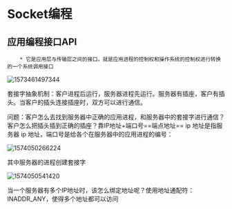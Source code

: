 # Socket编程

## 应用编程接口API

		* 它是应用层与传输层之间的接口，就是应用进程的控制权和操作系统的控制权进行转换的一个系统调用接口

![1573461497344](C:\Users\19788\AppData\Roaming\Typora\typora-user-images\1573461497344.png)

​		套接字抽象机制：客户进程后运行，服务器进程先运行。服务器有插座，客户有插头。当客户的插头连接插座时，双方可以进行通信。

问题：客户怎么去找到服务器中正确的应用进程，和服务器中的套接字进行通信？客户怎么把插头插到正确的插座？靠IP地址+端口号==端点地址==  ip 地址是指服务器 ip 地址，端口号是给各个在服务器中的应用进程的编号：

![1574050266224](C:\Users\19788\AppData\Roaming\Typora\typora-user-images\1574050266224.png)

其中服务器的进程创建套接字

![1574050541420](C:\Users\19788\AppData\Roaming\Typora\typora-user-images\1574050541420.png)

当一个服务器有多个IP地址时，该怎么绑定地址呢？使用地址通配符：INADDR_ANY，使得多个地址都可以访问